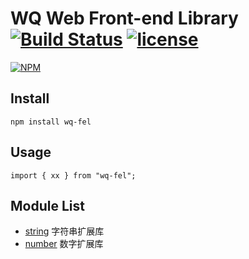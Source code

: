# WQ Web Front-end Library [![Build Status](https://travis-ci.org/wuqiang1985/wq-fel.svg?branch=master)](https://travis-ci.org/wuqiang1985/wq-fel) [![license](https://img.shields.io/github/license/wuqiang1985/wq-fel.svg)]()
[![NPM](https://nodei.co/npm/wq-fel.png)](https://nodei.co/npm/wq-fel/)

## Install
```
npm install wq-fel
```

## Usage
```javascsript
import { xx } from "wq-fel";
```

## Module List
* [string](src/string.js) 字符串扩展库
* [number](src/number.js) 数字扩展库



